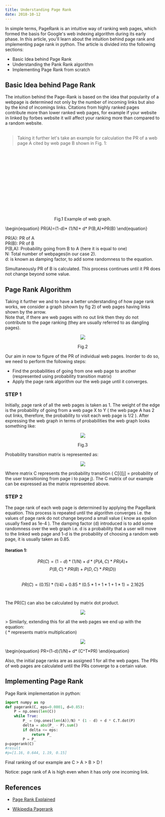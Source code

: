 ```yaml
---
title: Understanding Page Rank
date: 2018-10-12
---
```






In simple terms, PageRank is an intuitive way of ranking web pages, which formed the basis for Google's web indexing algorithm during its early phase. In this article, you'll learn about the intuition behind page rank and implementing page rank in python. The article is divided into the following sections:

+ Basic Idea behind Page Rank 
+ Understanding the Pank Rank algorithm
+ Implementing Page Rank from scratch 

## Basic Idea behind Page Rank
The intuition behind the Page-Rank is based on the idea that popularity of a webpage is determined not only by the number of incoming links but also by the kind of incomings links. Citations from highly ranked pages contribute more than lower ranked web pages, for example if your website in linked by forbes website it will affect your ranking more than compared to a random website.<br /> 
<br />
> Taking it further let's take an example for calculation the PR of a web page A cited by web page B shown in Fig. 1:

<p align='center'>
<img src="/book/assets/img/Page_rank/ex.png" width="5" height="200">
<figcaption align='center'>Fig.1 Example of web graph.</figcaption>
</p>

<script type="text/javascript" async
  src="https://cdnjs.cloudflare.com/ajax/libs/mathjax/2.7.1/MathJax.js?config=TeX-AMS-MML_HTMLorMML">
</script>
\begin{equation}
 PR(A)=(1-d)* (1/N)+ d* P(B,A)*PR(B) 
\end{equation}

<p align="left">
 PR(A): PR of A<br />
 PR(B): PR of B<br />
 P(B,A): Probability going from B to A (here it is equal to one)<br />
 N: Total number of webpages(in our case 2).<br />
 d: is known as damping factor, to add some randomness to the equation. 
</p>
Simultaneously PR of B is calculated. This process continues until it PR does not change beyond some value.

## Page Rank Algorithm 
Taking it further we and to have a better understanding of how page rank works, we consider a graph (shown by fig 2) of web pages having links shown by the arrow. <br />Note that, if there are web pages with no out link then they do not contribute to the page ranking (they are usually referred to as dangling pages).
<p align='center'>
<img src="/book/assets/img/Page_rank/graph.png">
<figcaption align='center'>Fig.2</figcaption>
</p>
Our aim in now to figure of the PR of individual web pages. Inorder to do so, we need to perform the following steps:

+ Find the probabilities of going from one web page to another (respresented using probability transition matrix)
+ Apply the page rank algorithm our the web page until it converges.

### STEP 1 
Initially, page rank of all the web pages is taken as 1. The weight of the edge is the probability of going from a web page X to Y ( the web page A has 2 out links, therefore, the probability to visit each web page is 1/2 ). After expressing the web graph in terms of probabilities the web graph looks something like:
<p align='center'>
<img src="/book/assets/img/Page_rank/graph_prob.png">
<figcaption align='center'>Fig.3</figcaption>
</p>
Probability transition matrix is represented as:
<p align='center'>
<img src="/book/assets/img/Page_rank/mat.png"></p>
Where matrix C represents the probability transition ( C[i][j] = probability of the user transitioning from page i to page j).
The C matrix of our example can be expressed as the matrix represented above.

### STEP 2
The page rank of each web page is determined by applying the PageRank equation. This process is repeated until the algorithm converges i.e. the values of page rank do not change beyond a small value ( know as epsilon usually fixed as 1e-4 ). The damping factor (d) introduced is to add some randomness over the web graph i.e. d is a probability that a user will move to the linked web page and 1-d is the probability of choosing a random web page, it is usually taken as 0.85.
#### Iteration 1: 
<script type="text/javascript" async
  src="https://cdnjs.cloudflare.com/ajax/libs/mathjax/2.7.1/MathJax.js?config=TeX-AMS-MML_HTMLorMML">
</script>
 $$PR(C)=(1-d)*(1/N) + d*
 ( P(A,C)*PR(A) +$$
 $$  P(B,C)*PR(B) + P(D,C)*PR(D))$$
 <br />
 $$PR(C)=(0.15)*(1/4)+ 0.85*( 0.5*1 + 1*1 + 1*1) = 2.1625
 $$
<br />
<br />
The PR(C) can also be calculated by matrix dot product. 
<p align='center'>
<img src="/book/assets/img/Page_rank/pr_c.png">
</p>
> Similarly, extending this for all the web pages we end up with the equation:  <br />  ( * represents matrix multiplication)
<p align='center'>
<img src="/book/assets/img/Page_rank/eq.png">
</p>

\begin{equation}
 PR=(1-d)(1/N)+ d* (C^T*PR) 
\end{equation}


 Also, the initial page ranks are as assigned 1 for all the web pages. The PRs of web pages are calculated until the PRs converge to a certain value.

## Implementing Page Rank
Page Rank implementation in python:
```python
import numpy as np
def pagerank(C, eps=0.0001, d=0.85):
    P = np.ones(len(C)) 
    while True:
        P_ = (np.ones(len(A))/N) * (1 - d) + d * C.T.dot(P)
        delta = abs(P_ - P).sum()
        if delta <= eps:
            return P_
        P = P_
p=pagerank(C)
#result
#p=[1.16, 0.644, 1.19, 0.15]
```
Final ranking of our example are C > A > B > D !

Notice: page rank of A is high even when it has only one incoming link.

## References
+ [Page Rank Explained](https://www.cs.princeton.edu/~chazelle/courses/BIB/pagerank.htm)

+ [Wikipedia Pagerank](https://en.wikipedia.org/wiki/PageRank#Iterative)
